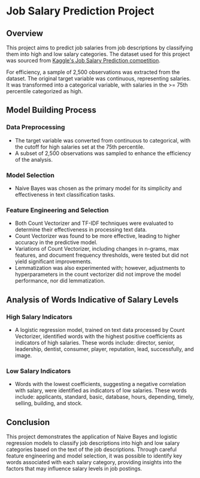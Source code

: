# Job Salary Prediction Project

## Overview
This project aims to predict job salaries from job descriptions by classifying them into high and low salary categories. The dataset used for this project was sourced from [Kaggle's Job Salary Prediction competition](http://www.kaggle.com/c/job-salary-prediction).

For efficiency, a sample of 2,500 observations was extracted from the dataset. The original target variable was continuous, representing salaries. It was transformed into a categorical variable, with salaries in the >= 75th percentile categorized as high.

## Model Building Process

### Data Preprocessing
- The target variable was converted from continuous to categorical, with the cutoff for high salaries set at the 75th percentile.
- A subset of 2,500 observations was sampled to enhance the efficiency of the analysis.

### Model Selection
- Naive Bayes was chosen as the primary model for its simplicity and effectiveness in text classification tasks.

### Feature Engineering and Selection
- Both Count Vectorizer and TF-IDF techniques were evaluated to determine their effectiveness in processing text data.
- Count Vectorizer was found to be more effective, leading to higher accuracy in the predictive model.
- Variations of Count Vectorizer, including changes in n-grams, max features, and document frequency thresholds, were tested but did not yield significant improvements.
- Lemmatization was also experimented with; however, adjustments to hyperparameters in the count vectorizer did not improve the model performance, nor did lemmatization.

## Analysis of Words Indicative of Salary Levels

### High Salary Indicators
- A logistic regression model, trained on text data processed by Count Vectorizer, identified words with the highest positive coefficients as indicators of high salaries. These words include: director, senior, leadership, dentist, consumer, player, reputation, lead, successfully, and image.
  
### Low Salary Indicators
- Words with the lowest coefficients, suggesting a negative correlation with salary, were identified as indicators of low salaries. These words include: applicants, standard, basic, database, hours, depending, timely, selling, building, and stock.


## Conclusion
This project demonstrates the application of Naive Bayes and logistic regression models to classify job descriptions into high and low salary categories based on the text of the job descriptions. Through careful feature engineering and model selection, it was possible to identify key words associated with each salary category, providing insights into the factors that may influence salary levels in job postings.


